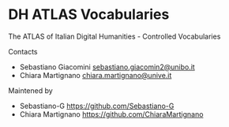 
DH ATLAS Vocabularies
=======

The ATLAS of Italian Digital Humanities - Controlled Vocabularies

Contacts

 * Sebastiano Giacomini <sebastiano.giacomin2@unibo.it>
 * Chiara Martignano <chiara.martignano@unive.it>

Maintened by

  * Sebastiano-G <https://github.com/Sebastiano-G>
  * Chiara Martignano <https://github.com/ChiaraMartignano>

